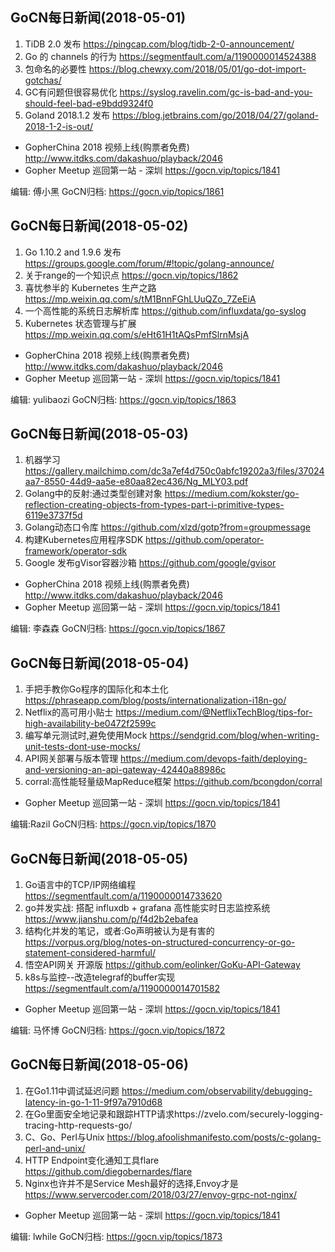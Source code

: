 ## GoCN每日新闻(2018-05-01)

1. TiDB 2.0 发布 https://pingcap.com/blog/tidb-2-0-announcement/
2. Go 的 channels 的行为 https://segmentfault.com/a/1190000014524388
3. 包命名的必要性 https://blog.chewxy.com/2018/05/01/go-dot-import-gotchas/
4. GC有问题但很容易优化 https://syslog.ravelin.com/gc-is-bad-and-you-should-feel-bad-e9bdd9324f0
5. Goland  2018.1.2 发布 https://blog.jetbrains.com/go/2018/04/27/goland-2018-1-2-is-out/

* GopherChina 2018 视频上线(购票者免费) http://www.itdks.com/dakashuo/playback/2046
* Gopher Meetup 巡回第一站 - 深圳  https://gocn.vip/topics/1841

编辑: 傅小黑
GoCN归档: https://gocn.vip/topics/1861

## GoCN每日新闻(2018-05-02)

1. Go 1.10.2 and 1.9.6 发布 https://groups.google.com/forum/#!topic/golang-announce/
2. 关于range的一个知识点 https://gocn.vip/topics/1862
3. 喜忧参半的 Kubernetes 生产之路 https://mp.weixin.qq.com/s/tM1BnnFGhLUuQZo_7ZeEiA
4. 一个高性能的系统日志解析库 https://github.com/influxdata/go-syslog
5. Kubernetes 状态管理与扩展 https://mp.weixin.qq.com/s/eHt61H1tAQsPmfSlrnMsjA

- GopherChina 2018 视频上线(购票者免费) http://www.itdks.com/dakashuo/playback/2046
- Gopher Meetup 巡回第一站 - 深圳 https://gocn.vip/topics/1841

编辑: yulibaozi
GoCN归档: https://gocn.vip/topics/1863

## GoCN每日新闻(2018-05-03)

1. 机器学习 https://gallery.mailchimp.com/dc3a7ef4d750c0abfc19202a3/files/37024aa7-8550-44d9-aa5e-e80aa82ec436/Ng_MLY03.pdf
2. Golang中的反射:通过类型创建对象 https://medium.com/kokster/go-reflection-creating-objects-from-types-part-i-primitive-types-6119e3737f5d
3. Golang动态口令库 https://github.com/xlzd/gotp?from=groupmessage
4. 构建Kubernetes应用程序SDK https://github.com/operator-framework/operator-sdk
5. Google 发布gVisor容器沙箱 https://github.com/google/gvisor

- GopherChina 2018 视频上线(购票者免费) http://www.itdks.com/dakashuo/playback/2046
- Gopher Meetup 巡回第一站 - 深圳 https://gocn.vip/topics/1841

编辑: 李森森
GoCN归档: https://gocn.vip/topics/1867

## GoCN每日新闻(2018-05-04)

1. 手把手教你Go程序的国际化和本土化 https://phraseapp.com/blog/posts/internationalization-i18n-go/
2. Netflix的高可用小贴士 https://medium.com/@NetflixTechBlog/tips-for-high-availability-be0472f2599c
3. 编写单元测试时,避免使用Mock https://sendgrid.com/blog/when-writing-unit-tests-dont-use-mocks/
4. API网关部署与版本管理 https://medium.com/devops-faith/deploying-and-versioning-an-api-gateway-42440a88986c
5. corral:高性能轻量级MapReduce框架 https://github.com/bcongdon/corral

* Gopher Meetup 巡回第一站 - 深圳  https://gocn.vip/topics/1841

编辑:Razil
GoCN归档: https://gocn.vip/topics/1870

## GoCN每日新闻(2018-05-05)

1. Go语言中的TCP/IP网络编程 https://segmentfault.com/a/1190000014733620
2. go并发实战: 搭配 influxdb + grafana 高性能实时日志监控系统 https://www.jianshu.com/p/f4d2b2ebafea
3. 结构化并发的笔记，或者:Go声明被认为是有害的 https://vorpus.org/blog/notes-on-structured-concurrency-or-go-statement-considered-harmful/
4. 悟空API网关 开源版 https://github.com/eolinker/GoKu-API-Gateway
5. k8s与监控--改造telegraf的buffer实现 https://segmentfault.com/a/1190000014701582

* Gopher Meetup 巡回第一站 - 深圳 https://gocn.vip/topics/1841

编辑: 马怀博
GoCN归档: https://gocn.vip/topics/1872

## GoCN每日新闻(2018-05-06)

1. 在Go1.11中调试延迟问题 https://medium.com/observability/debugging-latency-in-go-1-11-9f97a7910d68
2. 在Go里面安全地记录和跟踪HTTP请求https://zvelo.com/securely-logging-tracing-http-requests-go/
3. C、Go、Perl与Unix https://blog.afoolishmanifesto.com/posts/c-golang-perl-and-unix/  
4. HTTP Endpoint变化通知工具flare https://github.com/diegobernardes/flare
5. Nginx也许并不是Service Mesh最好的选择,Envoy才是 https://www.servercoder.com/2018/03/27/envoy-grpc-not-nginx/

* Gopher Meetup 巡回第一站 - 深圳 https://gocn.vip/topics/1841

编辑: lwhile
GoCN归档: https://gocn.vip/topics/1873
